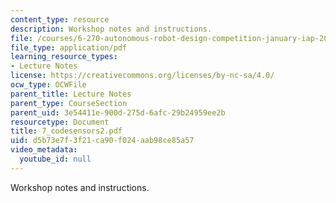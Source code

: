 ```yaml
---
content_type: resource
description: Workshop notes and instructions.
file: /courses/6-270-autonomous-robot-design-competition-january-iap-2005/d5b73e7f3f21ca90f024aab98ce85a57_7_codesensors2.pdf
file_type: application/pdf
learning_resource_types:
- Lecture Notes
license: https://creativecommons.org/licenses/by-nc-sa/4.0/
ocw_type: OCWFile
parent_title: Lecture Notes
parent_type: CourseSection
parent_uid: 3e54411e-900d-275d-6afc-29b24959ee2b
resourcetype: Document
title: 7_codesensors2.pdf
uid: d5b73e7f-3f21-ca90-f024-aab98ce85a57
video_metadata:
  youtube_id: null
---
```

Workshop notes and instructions.